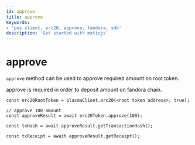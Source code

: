 ```yaml
---
id: approve
title: approve
keywords: 
- 'pos client, erc20, approve, fandora, sdk'
description: 'Get started with maticjs'
---
```


# approve

`approve` method can be used to approve required amount on root token.

approve is required in order to deposit amount on fandora chain.

```
const erc20RootToken = plasmaClient.erc20(<root token address>, true);

// approve 100 amount
const approveResult = await erc20Token.approve(100);

const txHash = await approveResult.getTransactionHash();

const txReceipt = await approveResult.getReceipt();

```

